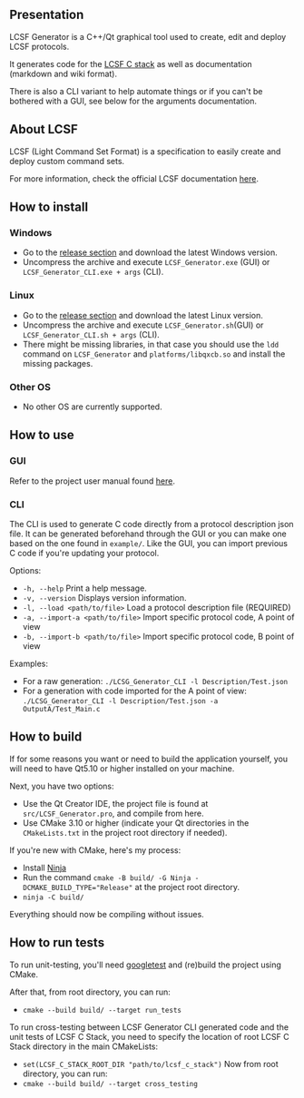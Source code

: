 ## Presentation

LCSF Generator is a C++/Qt graphical tool used to create, edit and deploy LCSF protocols.

It generates code for the [LCSF C stack](https://github.com/jean-roland/LCSF_C_Stack) as well as documentation (markdown and wiki format).

There is also a CLI variant to help automate things or if you can't be bothered with a GUI, see below for the arguments documentation.

## About LCSF

LCSF (Light Command Set Format) is a specification to easily create and deploy custom command sets.

For more information, check the official LCSF documentation [here](https://jean-roland.github.io/LCSF_Doc/).

## How to install

### Windows
* Go to the [release section](https://github.com/jean-roland/LCSF_Generator/releases) and download the latest Windows version.
* Uncompress the archive and execute `LCSF_Generator.exe` (GUI) or `LCSF_Generator_CLI.exe + args` (CLI).

### Linux
* Go to the [release section](https://github.com/jean-roland/LCSF_Generator/releases) and download the latest Linux version.
* Uncompress the archive and execute `LCSF_Generator.sh`(GUI) or `LCSF_Generator_CLI.sh + args` (CLI).
* There might be missing libraries, in that case you should use the `ldd` command on `LCSF_Generator` and `platforms/libqxcb.so` and install the missing packages.

### Other OS
* No other OS are currently supported.

## How to use

### GUI
Refer to the project user manual found [here](https://jean-roland.github.io/LCSF_Generator/).

### CLI
The CLI is used to generate C code directly from a protocol description json file.
It can be generated beforehand through the GUI or you can make one based on the one found in `example/`.
Like the GUI, you can import previous C code if you're updating your protocol.

Options:
* `-h, --help` Print a help message.
* `-v, --version` Displays version information.
* `-l, --load <path/to/file>` Load a protocol description file (REQUIRED)
* `-a, --import-a <path/to/file>` Import specific protocol code, A point of view
* `-b, --import-b <path/to/file>` Import specific protocol code, B point of view

Examples:
* For a raw generation: `./LCSG_Generator_CLI -l Description/Test.json`
* For a generation with code imported for the A point of view: `./LCSG_Generator_CLI -l Description/Test.json -a OutputA/Test_Main.c`

## How to build

If for some reasons you want or need to build the application yourself, you will need to have Qt5.10 or higher installed on your machine.

Next, you have two options:
* Use the Qt Creator IDE, the project file is found at `src/LCSF_Generator.pro`, and compile from here.
* Use CMake 3.10 or higher (indicate your Qt directories in the `CMakeLists.txt` in the project root directory if needed).

If you're new with CMake, here's my process:
* Install [Ninja](https://ninja-build.org/)
* Run the command `cmake -B build/ -G Ninja -DCMAKE_BUILD_TYPE="Release"` at the project root directory.
* `ninja -C build/`

Everything should now be compiling without issues.

## How to run tests

To run unit-testing, you'll need [googletest](https://github.com/google/googletest) and (re)build the project using CMake.

After that, from root directory, you can run:
* `cmake --build build/ --target run_tests`

To run cross-testing between LCSF Generator CLI generated code and the unit tests of LCSF C Stack, you need to specify the location of root LCSF C Stack directory in the main CMakeLists:
* `set(LCSF_C_STACK_ROOT_DIR "path/to/lcsf_c_stack")`
Now from root directory, you can run:
* `cmake --build build/ --target cross_testing`

